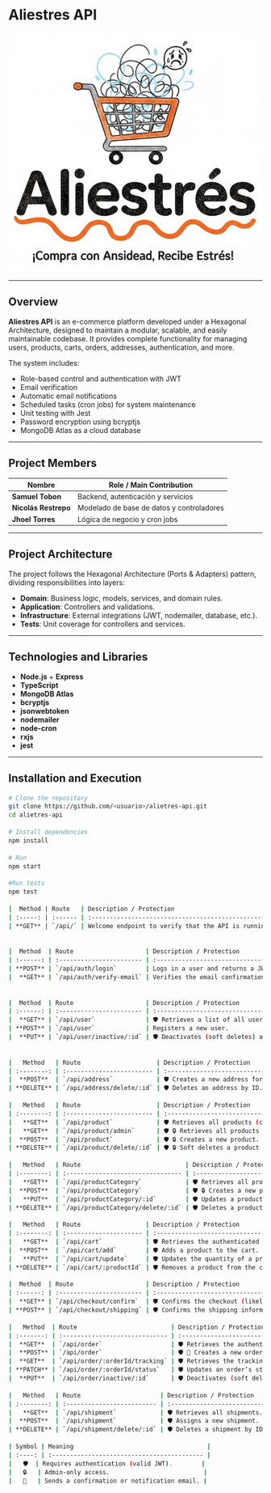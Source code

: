 # Aliestres API

![Aliestres Logo](./docs/aliestres_logo.jpg)

---

## Overview

**Aliestres API** is an e-commerce platform developed under a Hexagonal Architecture, designed to maintain a modular, scalable, and easily maintainable codebase.
It provides complete functionality for managing users, products, carts, orders, addresses, authentication, and more.

The system includes:

- Role-based control and authentication with JWT
- Email verification
- Automatic email notifications
- Scheduled tasks (cron jobs) for system maintenance
- Unit testing with Jest
- Password encryption using bcryptjs
- MongoDB Atlas as a cloud database
---

## Project Members

| Nombre             | Role / Main Contribution |
|--------------------|------------------------|
| **Samuel Tobon**   | Backend, autenticación y servicios |
| **Nicolás Restrepo** | Modelado de base de datos y controladores |
| **Jhoel Torres**   | Lógica de negocio y cron jobs |

---

## Project Architecture

The project follows the Hexagonal Architecture (Ports & Adapters) pattern, dividing responsibilities into layers:

- **Domain**: Business logic, models, services, and domain rules.
- **Application**: Controllers and validations.
- **Infrastructure**: External integrations (JWT, nodemailer, database, etc.).
- **Tests**: Unit coverage for controllers and services.

---

## Technologies and Libraries

- **Node.js** + **Express**
- **TypeScript**
- **MongoDB Atlas**
- **bcryptjs** 
- **jsonwebtoken** 
- **nodemailer** 
- **node-cron** 
- **rxjs** 
- **jest** 

---

## Installation and Execution

```bash
# Clone the repository
git clone https://github.com/<usuario>/alietres-api.git
cd alietres-api

# Install dependencies
npm install

# Run 
npm start

#Run tests
npm test

|  Method | Route   | Description / Protection                            |
| :-----: | :------ | :-------------------------------------------------- |
| **GET** | `/api/` | Welcome endpoint to verify that the API is running. |


|  Method  | Route                    | Description / Protection                                |
| :------: | :----------------------- | :------------------------------------------------------ |
| **POST** | `/api/auth/login`        | Logs in a user and returns a JWT.                       |
|  **GET** | `/api/auth/verify-email` | Verifies the email confirmation token sent to the user. |


|  Method  | Route                    | Description / Protection                     |
| :------: | :----------------------- | :------------------------------------------- |
|  **GET** | `/api/user`              | 🛡️ Retrieves a list of all users.           |
| **POST** | `/api/user`              | Registers a new user.                        |
|  **PUT** | `/api/user/inactive/:id` | 🛡️ Deactivates (soft deletes) a user by ID. |


|   Method   | Route                     | Description / Protection                              |
| :--------: | :------------------------ | :---------------------------------------------------- |
|  **POST**  | `/api/address`            | 🛡️ Creates a new address for the authenticated user. |
| **DELETE** | `/api/address/delete/:id` | 🛡️ Deletes an address by ID.                         |

|   Method   | Route                     | Description / Protection                    |
| :--------: | :------------------------ | :------------------------------------------ |
|   **GET**  | `/api/product`            | 🛡️ Retrieves all products (client view).   |
|   **GET**  | `/api/product/admin`      | 🛡️ 🔒 Retrieves all products (admin view). |
|  **POST**  | `/api/product`            | 🛡️ 🔒 Creates a new product.               |
| **DELETE** | `/api/product/delete/:id` | 🛡️ 🔒 Soft deletes a product by ID.        |

|   Method   | Route                             | Description / Protection               |
| :--------: | :-------------------------------- | :------------------------------------- |
|   **GET**  | `/api/productCategory`            | 🛡️ Retrieves all product categories.  |
|  **POST**  | `/api/productCategory`            | 🛡️ 🔒 Creates a new product category. |
|   **PUT**  | `/api/productCategory/:id`        | 🛡️ Updates a product category by ID.  |
| **DELETE** | `/api/productCategory/delete/:id` | 🛡️ Deletes a product category by ID.  |

|   Method   | Route                  | Description / Protection                              |
| :--------: | :--------------------- | :---------------------------------------------------- |
|   **GET**  | `/api/cart`            | 🛡️ Retrieves the authenticated user’s shopping cart. |
|  **POST**  | `/api/cart/add`        | 🛡️ Adds a product to the cart.                       |
|   **PUT**  | `/api/cart/update`     | 🛡️ Updates the quantity of a product in the cart.    |
| **DELETE** | `/api/cart/:productId` | 🛡️ Removes a product from the cart.                  |

|  Method  | Route                    | Description / Protection                            |
| :------: | :----------------------- | :-------------------------------------------------- |
|  **GET** | `/api/checkout/confirm`  | 🛡️ Confirms the checkout (likely after payment).   |
| **POST** | `/api/checkout/shipping` | 🛡️ Confirms the shipping information for checkout. |

|   Method  | Route                          | Description / Protection                                       |
| :-------: | :----------------------------- | :------------------------------------------------------------- |
|  **GET**  | `/api/order`                   | 🛡️ Retrieves the authenticated user’s order history.          |
|  **POST** | `/api/order`                   | 🛡️ 📧 Creates a new order (places an order).                  |
|  **GET**  | `/api/order/:orderId/tracking` | 🛡️ Retrieves the tracking status of a specific order.         |
| **PATCH** | `/api/order/:orderId/status`   | 🛡️ Updates an order’s status (e.g., “preparing” → “shipped”). |
|  **PUT**  | `/api/order/inactive/:id`      | 🛡️ Deactivates (soft deletes) an order by ID.                 |

|   Method   | Route                      | Description / Protection      |
| :--------: | :------------------------- | :---------------------------- |
|   **GET**  | `/api/shipment`            | 🛡️ Retrieves all shipments.  |
|  **POST**  | `/api/shipment`            | 🛡️ Assigns a new shipment.   |
| **DELETE** | `/api/shipment/delete/:id` | 🛡️ Deletes a shipment by ID. |

| Symbol | Meaning                                     |
| :----: | :------------------------------------------ |
|   🛡️  | Requires authentication (valid JWT).        |
|   🔒   | Admin-only access.                          |
|   📧   | Sends a confirmation or notification email. |